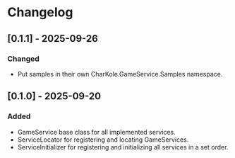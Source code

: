 # Changelog

## [0.1.1] - 2025-09-26

### Changed
- Put samples in their own CharKole.GameService.Samples namespace.

## [0.1.0] - 2025-09-20

### Added
- GameService base class for all implemented services.
- ServiceLocator for registering and locating GameServices.
- ServiceInitializer for registering and initializing all services in a set order.

